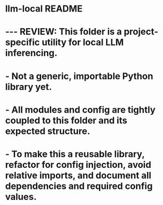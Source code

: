 
# llm-local README
#
# --- REVIEW: This folder is a project-specific utility for local LLM inferencing.
# - Not a generic, importable Python library yet.
# - All modules and config are tightly coupled to this folder and its expected structure.
# - To make this a reusable library, refactor for config injection, avoid relative imports, and document all dependencies and required config values.
